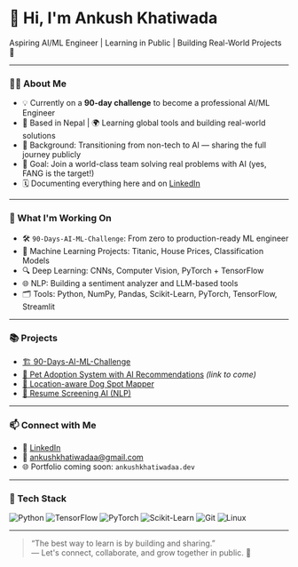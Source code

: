 # 👋 Hi, I'm Ankush Khatiwada

Aspiring AI/ML Engineer | Learning in Public | Building Real-World Projects 🚀

---

### 👨‍💻 About Me

- 💡 Currently on a **90-day challenge** to become a professional AI/ML Engineer
- 📍 Based in Nepal | 🌍 Learning global tools and building real-world solutions
- 🧠 Background: Transitioning from non-tech to AI — sharing the full journey publicly
- 🎯 Goal: Join a world-class team solving real problems with AI (yes, FANG is the target!)
- 🗓️ Documenting everything here and on [LinkedIn](https://www.linkedin.com/in/ankush-khatiwada-882a4a16a/)

---

### 🚀 What I'm Working On

- 🛠️ `90-Days-AI-ML-Challenge`: From zero to production-ready ML engineer
- 🤖 Machine Learning Projects: Titanic, House Prices, Classification Models
- 🔍 Deep Learning: CNNs, Computer Vision, PyTorch + TensorFlow
- 🌐 NLP: Building a sentiment analyzer and LLM-based tools
- 🗂️ Tools: Python, NumPy, Pandas, Scikit-Learn, PyTorch, TensorFlow, Streamlit

---

### 📚 Projects

- [🏗️ 90-Days-AI-ML-Challenge](https://github.com/ankushkhatiwadaa/90-Days-AI-ML)
- [🐾 Pet Adoption System with AI Recommendations](#) *(link to come)*
- [📍 Location-aware Dog Spot Mapper](#)
- [🧠 Resume Screening AI (NLP)](#)

---

### 📫 Connect with Me

- 🔗 [LinkedIn](https://www.linkedin.com/in/ankushkhatiwadaa)
- 📧 ankushkhatiwadaa@gmail.com
- 🌐 Portfolio coming soon: `ankushkhatiwadaa.dev`

---

### 🧰 Tech Stack

![Python](https://img.shields.io/badge/Python-3776AB?style=flat&logo=python&logoColor=white)
![TensorFlow](https://img.shields.io/badge/TensorFlow-FF6F00?style=flat&logo=tensorflow&logoColor=white)
![PyTorch](https://img.shields.io/badge/PyTorch-EE4C2C?style=flat&logo=pytorch&logoColor=white)
![Scikit-Learn](https://img.shields.io/badge/Scikit--Learn-F7931E?style=flat&logo=scikit-learn&logoColor=white)
![Git](https://img.shields.io/badge/Git-F05032?style=flat&logo=git&logoColor=white)
![Linux](https://img.shields.io/badge/Linux-FCC624?style=flat&logo=linux&logoColor=black)

---

> “The best way to learn is by building and sharing.”  
> — Let's connect, collaborate, and grow together in public. 🌱

